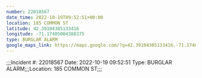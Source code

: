 ```yaml
---
number: 22018567
date_time: 2022-10-19T09:52:51+00:00
location: 185 COMMON ST
latitude: 42.39104385133416
longitude: -71.17405004388375
type: BURGLAR ALARM
google_maps_link: https://maps.google.com/?q=42.39104385133416,-71.17405004388375
---
```


;;;Incident #: 22018567  Date: 2022-10-19 09:52:51  Type: BURGLAR ALARM;;;Location: 185 COMMON ST;;;
